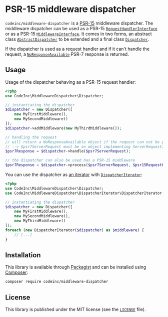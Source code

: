 # PSR-15 middleware dispatcher

`codeinc/middleware-dispatcher` is a [PSR-15](https://www.php-fig.org/psr/psr-15/) middleware dispatcher. The middleware dispatcher can be used as a PSR-15 [`RequestHandlerInterface`](https://www.php-fig.org/psr/psr-15/#21-psrhttpserverrequesthandlerinterface) or as a PSR-15 [`MiddlewareInterface`](https://www.php-fig.org/psr/psr-15/#22-psrhttpservermiddlewareinterface). It comes in two forms, an abstract class [`AbstractDispatcher`](src/AbstractDispatcher.php) to be extended and a final class [`Dispatcher`](src/Dispatcher.php).

If the dispatcher is used as a request handler and if it can't handle the request, a [`NoResponseAvailable`](src/NoResponseAvailable.php) PSR-7 response is returned.

## Usage

Usage of the dispatcher behaving as a PSR-15 request handler:
```php
<?php
use CodeInc\MiddlewareDispatcher\Dispatcher;

// instantiating the dispatcher
$dispatcher = new Dispatcher([
    new MyFirstMiddleware(),
    new MySecondMiddleware()
]);
$dispatcher->addMiddleware(new MyThirdMiddleware());

// handling the request 
// will return a NoResponseAvailable object if the request can not be processed by the middleware
// --> $psr7ServerRequest must be an object implementing ServerRequestInterface
$psr7Response = $dispatcher->handle($psr7ServerRequest); 

// the dispatcher can also be used has a PSR-15 middleware
$psr7Response = $dispatcher->process($psr7ServerRequest, $psr15RequestHandler); 
```

You can use the dispatcher as [an iterator](http://php.net/manual/fr/class.iterator.php) with [`DispatcherIterator`](src/DispatcherIterator.php):
```php
<?php
use CodeInc\MiddlewareDispatcher\Dispatcher;
use CodeInc\MiddlewareDispatcher\DispatcherIterator\DispatcherIterator;

// instantiating the dispatcher
$dispatcher = new Dispatcher([
    new MyFirstMiddleware(),
    new MySecondMiddleware(),
    new MyThirdMiddleware()
]); 
foreach (new DispatcherIterator($dispatcher) as $middleware) {
    // [...]
} 
``` 


## Installation

This library is available through [Packagist](https://packagist.org/packages/codeinc/middleware-dispatcher) and can be installed using [Composer](https://getcomposer.org/): 

```bash
composer require codeinc/middleware-dispatcher
```


## License 
This library is published under the MIT license (see the [`LICENSE`](LICENSE) file).
